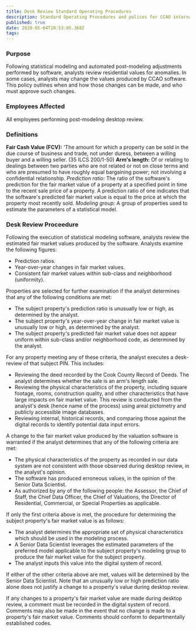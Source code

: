 ```yaml
---
title: Desk Review Standard Operating Procedures
description: Standard Operating Procedures and polices for CCAO internal desk review
published: true
date: 2020-05-04T20:53:05.368Z
tags: 
---
```


### Purpose

Following statistical modeling and automated post-modeling adjustments performed by software, analysts review residential values for anomalies. In some cases, analysts may change the values produced by CCAO software. This policy outlines when and how those changes can be made, and who must approve such changes.

### Employees Affected

All employees performing post-modeling desktop review.

### Definitions

**Fair Cash Value (FCV):** 'The amount for which a property can be sold in the due course of business and trade, not under duress, between a willing buyer and a willing seller. (35 ILCS 200/1-50)
**Arm's length:** Of or relating to dealings between two parties who are not related or not on close terms and who are presumed to have roughly equal bargaining power; not involving a confidential relationship.
*Prediction ratio:* The ratio of the software's prediction for the fair market value of a property at a specified point in time to the recent sale price of a property. A prediction ratio of one indicates that the software's predicted fair market value is equal to the price at which the property most recently sold.
*Modeling group:* A group of properties used to estimate the parameters of a statistical model.

### Desk Review Proceedure

Following the execution of statistical modeling software, analysts review the estimated fair market values produced by the software. Analysts examine the following figures:

*	Prediction ratios.
*	Year-over-year changes in fair market values. 
*	Consistent fair market values within sub-class and neighborhood (uniformity).

Properties are selected for further examination if the analyst determines that any of the following conditions are met:
*	The subject property's prediction ratio is unusually low or high, as determined by the analyst.
*	The subject property's year-over-year change in fair market value is unusually low or high, as determined by the analyst.
*	The subject property's predicted fair market value does not appear uniform within sub-class and/or neighborhood code, as determined by the analyst. 

For any property meeting any of these criteria, the analyst executes a desk-review of that subject PIN. This includes:
*	Reviewing the deed recorded by the Cook County Record of Deeds. The analyst determines whether the sale is an arm's length sale. 
*	Reviewing the physical characteristics of the property, including square footage, rooms, construction quality, and other characteristics that have large impacts on fair market value. This review is conducted from the analyst's desk (hence name of the process) using areal pictometry and publicly accessible image databases. 
*	Reviewing internal, historical records, and comparing those against the digital records to identify potential data input errors. 

A change to the fair market value produced by the valuation software is warranted if the analyst determines that any of the following criteria are met:

*	The physical characteristics of the property as recorded in our data system are not consistent with those observed during desktop review, in the analyst's opinion. 
*	The software has produced erroneous values, in the opinion of the Senior Data Scientist.
*	As authorized by any of the following people: the Assessor, the Chief of Staff, the Chief Data Officer, the Chief of Valuations, the Director of Residential, Commercial, or Special Properties as applicable. 

If only the first criteria above is met, the procedure for determining the subject property's fair market value is as follows:

*	The analyst determines the appropriate set of physical characteristics which should be used in the modeling process.
*	A Senior Data Scientist leverages the estimated parameters of the preferred model applicable to the subject property's modeling group to produce the fair market value for the subject property.
*	The analyst inputs this value into the digital system of record.

If either of the other criteria above are met, values will be determined by the Senior Data Scientist. Note that an unusually low or high prediction ratio alone does not justify a change to a property's value during desktop review.

If any changes to a property's fair market value are made during desktop review, a comment must be recorded in the digital system of record. Comments may also be made in the event that no change is made to a property's fair market value. Comments should conform to departmentally established codes.




